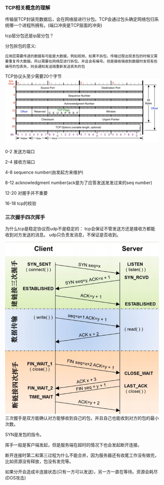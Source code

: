 ### TCP相关概念的理解
传输层TCP封装完数据后，会在网络层进行分包。TCP会通过包头确定网络包归系统哪一个进程所拥有。(端口冲突是TCP层面的冲突)


tcp层分包还是ip层分包？

分包拆包的意义:

    应用层需要传递的数据有可能是大数据，例如视频，如果不拆包，传输过程出现丢包的时候又需要重复传大数据。所以需要在网络层进行拆包，并且会有编号。但是接收端收到数据时发现有些编号的包丢失，则会通知发送端重新发送丢失的包

TCP协议头至少需要20个字节
![](../imgs/tcp-01.png)

0-2 发送方端口

2-4 接收方端口

4-8 sequence number(由发起方来维护)

8-12 acknowledgment number(ack是为了应答发送发发过来的seq number)

12-20 对握手并不重要

16-18 tcp的校验

### 三次握手四次挥手

为什么tcp是稳定协议而udp不是稳定的：
    tcp会保证不管发送方还是接收方都能收到对方发送的消息。
    udp只负责发消息，不保证是否收到。

![](../imgs/tpc-02.png)
三次握手是双方能确认对方能够收到自己的包，并且自己也能收到对方的包的最小次数。

SYN是发包的指令。


挥手一般是客户端发起，但是服务端在超时的情况下也会发起断开连接。


断开连接时第二和第三过程为什么不能合并，因为服务器还有收尾工作没有做完，比如资源没有释放，包没有发完等。

如果分开会造成半连接状态(只有一方可以发送)，另一方一直在等待。资源会耗尽(DOS攻击)




